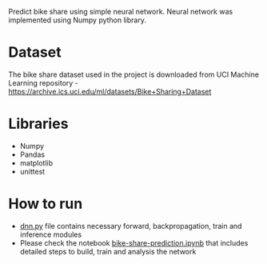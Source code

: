 Predict bike share using simple neural network. Neural network was implemented using Numpy python library. 

# Dataset
The bike share dataset used in the project is downloaded from UCI Machine Learning repository - https://archive.ics.uci.edu/ml/datasets/Bike+Sharing+Dataset

# Libraries
- Numpy
- Pandas
- matplotlib
- unittest

# How to run
- [dnn.py](../master/dnn.py) file contains necessary forward, backpropagation, train and inference modules
- Please check the notebook [bike-share-prediction.ipynb](../master/bike-share-prediction.ipynb) that includes detailed steps to build, train and analysis the network
